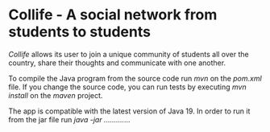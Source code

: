 # Collife - A social network from students to students 

*Collife* allows its user to join a unique community of students all over the country, share their thoughts and communicate with one another.

To compile the Java program from the source code run *mvn* on the *pom.xml* file.
If you change the source code, you can run tests by executing *mvn install* on the *maven* project.

The app is compatible with the latest version of Java 19. 
In order to run it from the jar file run *java -jar .............* 


